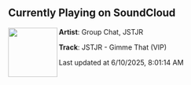 ## Currently Playing on SoundCloud

[<img align="left" width="100" src="https://i1.sndcdn.com/artworks-msj2aQOYuFwb75Ls-lVlvYg-t500x500.png">](https://soundcloud.com/groupchatclub/jstjr-gimme-that-vip)

**Artist**: Group Chat, JSTJR 

**Track**: JSTJR - Gimme That (VIP)

Last updated at 6/10/2025, 8:01:14 AM
